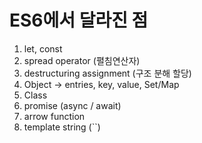 # ES6에서 달라진 점
1. let, const
2. spread operator (펼침연산자)
3. destructuring assignment (구조 분해 할당)
4. Object -> entries, key, value, Set/Map
5. Class
6. promise (async / await)
7. arrow function
8. template string (``)